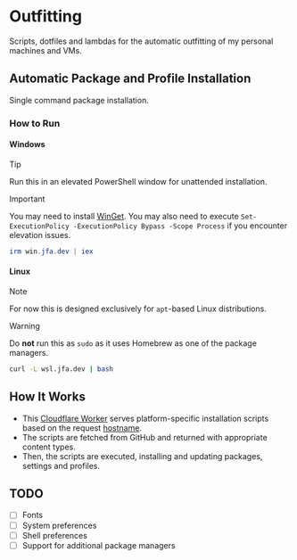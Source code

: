 # Outfitting

Scripts, dotfiles and lambdas for the automatic outfitting of my personal machines and VMs.

## Automatic Package and Profile Installation

Single command package installation.

### How to Run

#### Windows

> [!TIP]
> Run this in an elevated PowerShell window for unattended installation.

> [!IMPORTANT]
> You may need to install [WinGet](https://learn.microsoft.com/en-us/windows/package-manager/winget/#install-winget).
> You may also need to execute `Set-ExecutionPolicy -ExecutionPolicy Bypass -Scope Process` if you encounter elevation issues.

```powershell
irm win.jfa.dev | iex
```

#### Linux

> [!NOTE]
> For now this is designed exclusively for `apt`-based Linux distributions.

> [!WARNING]
> Do **not** run this as `sudo` as it uses Homebrew as one of the package managers.

```bash
curl -L wsl.jfa.dev | bash
```

## How It Works

* This [Cloudflare Worker](/cloudflare/src/index.ts) serves platform-specific installation scripts based on the request [hostname](/cloudflare/wrangler.toml).
* The scripts are fetched from GitHub and returned with appropriate content types.
* Then, the scripts are executed, installing and updating packages, settings and profiles.

## TODO

* [ ] Fonts
* [ ] System preferences
* [ ] Shell preferences
* [ ] Support for additional package managers
